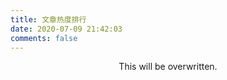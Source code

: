 ```yaml
---
title: 文章热度排行
date: 2020-07-09 21:42:03
comments: false
---
```


<div id="post-rank">
  <p>This will be overwritten.</p>
</div>

<script src="//cdn.jsdelivr.net/npm/leancloud-storage@4.6.1/dist/av-min.js"></script>
<script>
  var APP_ID = '0HeenH1M6kEofmoCdXFMym4r-MdYXbMMI'  //输入个人LeanCloud账号AppID
  var APP_KEY = 'pLAfLofofkawWDO8zuponHLq'  //输入个人LeanCloud账号AppKey
  AV.init({
    appId: APP_ID,
    appKey: APP_KEY
  });

  var query = new AV.Query('Counter'); //表名
  query.descending('time');   //结果按阅读次数降序排序
  query.limit(10);          //最终只返回10条结果
  query.find().then( response => {
    var content = response.reduce( (accum, {attributes}) => {
      accum += `<p><div class="prefix">热度 ${attributes.time} ℃</div><div><a href="${attributes.url}">${attributes.title}</a></div></p>`
      return accum;
    },"")
    document.querySelector("#post-rank").innerHTML = content;
  })
  .catch( error => {
    console.log(error);
  });
</script>

<style type="text/css">
  #post-rank {
    text-align: center;
  }
  #post-rank .prefix {
    color: #ff4d4f;
  }
</style>
